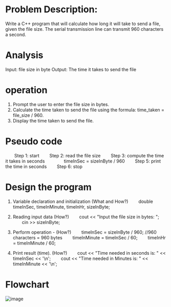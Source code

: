 # Problem Description:

Write a C++ program that will calculate how long it will take to send a file, given the file size.
The serial transmission line can transmit 960 characters a second.

 # Analysis
Input: file size in byte
Output: The time it takes to send the file

# operation

1. Prompt the user to enter the file size in bytes.
2. Calculate the time taken to send the file using the formula: time_taken = file_size / 960.
3. Display the time taken to send the file.

# Pseudo code
  Step 1: start
  Step 2: read the file size
  Step 3: compute the time it takes in seconds
    timeInSec = sizeInByte / 960
  Step 5: print the time in seconds
  Step 6: stop

# Design the program

1. Variable declaration and initialization (What and How?)
  double timeInSec, timeInMinute, timeInHr, sizeInByte;

2. Reading input data (How?)
  cout << "Input the file size in bytes: ";
  cin >> sizeInByte;

3. Perform operation - (How?)
  timeInSec = sizeInByte / 960; //960 characters = 960 bytes
  timeInMinute = timeInSec / 60;
  timeInHr = timeInMinute / 60;

4. Print result (time). (How?)
  cout << "Time needed in seconds is: " << timeInSec << '\n';
  cout << "Time needed in Minutes is: " << timeInMinute << '\n';



# Flowchart









![image](https://github.com/SWEG-2015EC-Batch/Lovelace-Coders/assets/149230080/2054bc46-f58e-4a23-88af-c1406295fd42)


